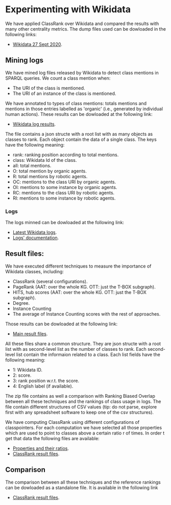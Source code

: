 # Experimenting with Wikidata
We have applied ClassRank over Wikidata and compared the results with many other centrality metrics. The dump files used can be dowloaded in the following links:

* [Wikidata 27 Sept 2020](https://archive.org/details/wikibase-commonswiki-20200927).


## Mining logs

We have mined log files released by Wikidata to detect class mentions in SPARQL queries. We count a class mention when:

* The URI of the class is mentioned.
* The URI of an instance of the class is mentioned.


We have annotated to types of class mentions: totals mentions and mentions in those entries labelled as 'organic' (i.e., generated by individual human actions). These results can be dowloaded at the following link:

* [Wikidata log results](http://156.35.94.8/classrank/wikidata/wikidata_log_results.zip).

The file contains a json structe with a root list with as many objects as classes to rank. Each object contain the data of a single class. The keys have the following meaning:

* rank: ranking position according to total mentions.
* class: Wikidata Id of the class.
* all: total mentions.
* O: total mention by organic agents.
* R: total mentions by robotic agents.
* OC: mentions to the class URI by organic agents.
* OI: mentions to some instance by organic agents.
* RC: mentions to the class URI by robotic agents.
* RI: mentions to some instance by robotic agents.

### Logs
The logs minned can be dowloaded at the following link:

* [Latest Wikidata logs](https://analytics.wikimedia.org/datasets/one-off/wikidata/sparql_query_logs/2018-02-26_2018-03-25/2018-02-26_2018-03-25_all.tsv.gz).
* [Logs' documentation](https://iccl.inf.tu-dresden.de/web/Wikidata_SPARQL_Logs/en).
   
## Result files:

We have executed different techniques to measure the importance of Wikidata classes, including:

* ClassRank (several configurations).
* PageRank (AAT: over the whole KG. OTT: just the T-BOX subgraph).
* HITS, hub scores (AAT: over the whole KG. OTT: just the T-BOX subgraph).
* Degree.
* Instance Counting 
* The average of Instance Counting scores with the rest of approaches.

Those results can be dowloaded at the following link:

* [Main result files](http://156.35.94.8/classrank/wikidata/main_wikidata_results.zip).

All these files share a common structure. They are json structe with a root list with as second-level list as the number of classes to rank. Each second-level list contain the informaion related to a class. Each list fields have the following meaning:

* 1: Wikidata ID.
* 2: score.
* 3: rank position w.r.t. the score.
* 4: English label (if available).

The zip file contains as well a comparison with Ranking Biased Overlap between all these techniques and the rankings of class usage in logs. The file contain different structures of CSV values (tip: do not parse, explore first with any spreadsheet software to keep one of the csv structures).

We have computing ClassRank using different configurations of classpointers. For each computation we have selected all those properties which are used to point to classes above a certain ratio r of times. In order t get that data the following files are available:
 * [Properties and their ratios](http://156.35.94.8/classrank/wikidata/wikidata_classpointers_ratio.json).
 * [ClassRank result files](http://156.35.94.8/classrank/wikidata/cr_wikidata_results.zip). 

## Comparison
The comparison between all these techniques and the reference rankings can be dowloaded as a standalone file. It is available in the following link
* [ClassRank result files](http://156.35.94.8/classrank/wikidata/main_comparison.csv). 



